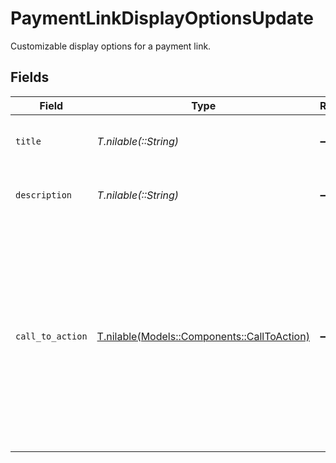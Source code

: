 # PaymentLinkDisplayOptionsUpdate

Customizable display options for a payment link.


## Fields

| Field                                                                                                                                                                        | Type                                                                                                                                                                         | Required                                                                                                                                                                     | Description                                                                                                                                                                  |
| ---------------------------------------------------------------------------------------------------------------------------------------------------------------------------- | ---------------------------------------------------------------------------------------------------------------------------------------------------------------------------- | ---------------------------------------------------------------------------------------------------------------------------------------------------------------------------- | ---------------------------------------------------------------------------------------------------------------------------------------------------------------------------- |
| `title`                                                                                                                                                                      | *T.nilable(::String)*                                                                                                                                                        | :heavy_minus_sign:                                                                                                                                                           | The payment page title displayed to the user.                                                                                                                                |
| `description`                                                                                                                                                                | *T.nilable(::String)*                                                                                                                                                        | :heavy_minus_sign:                                                                                                                                                           | A payment description displayed to the user.                                                                                                                                 |
| `call_to_action`                                                                                                                                                             | [T.nilable(Models::Components::CallToAction)](../../models/shared/calltoaction.md)                                                                                           | :heavy_minus_sign:                                                                                                                                                           | The text to be displayed on web form's submit button.<br/><br/>If set to "auto" the UI will automatically select between <br/>"pay" and "confirm" for payments and payouts respectively. |